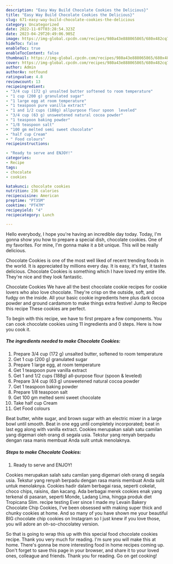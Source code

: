 ```yaml
---
description: "Easy Way Build Chocolate Cookies the Delicious}"
title: "Easy Way Build Chocolate Cookies the Delicious}"
slug: 671-easy-way-build-chocolate-cookies-the-delicious
category: Uncategorized
date: 2022-11-07T03:28:54.323Z
date: 2023-04-29T20:49:06.905Z
image: https://img-global.cpcdn.com/recipes/980a43e888065865/680x482cq70/chocolate-cookies-recipe-main-photo.jpg
hideToc: false
enableToc: true
enableTocContent: false
thumbnail: https://img-global.cpcdn.com/recipes/980a43e888065865/680x482cq70/chocolate-cookies-recipe-main-photo.jpg
cover: https://img-global.cpcdn.com/recipes/980a43e888065865/680x482cq70/chocolate-cookies-recipe-main-photo.jpg
author: Admin
authorAv: notfound
ratingvalue: 4.8
reviewcount: 13
recipeingredient:
- "3/4 cup (172 g) unsalted butter softened to room temperature"
- "1 cup (200 g) granulated sugar"
- "1 large egg at room temperature"
- "1 teaspoon pure vanilla extract"
- "1 and 1/2 cups (188g) allpurpose flour spoon  leveled"
- "3/4 cup (63 g) unsweetened natural cocoa powder"
- "1 teaspoon baking powder"
- "1/8 teaspoon salt"
- "100 gm melted semi sweet chocolate"
- "half cup Cream"
- " Food colours"
recipeinstructions:

- "Ready to serve and ENJOY!"
categories:
- Recipe
tags:
- chocolate
- cookies

katakunci: chocolate cookies 
nutrition: 236 calories
recipecuisine: American
preptime: "PT35M"
cooktime: "PT47M"
recipeyield: "4"
recipecategory: Lunch

---
```



Hello everybody, I hope you're having an incredible day today. Today, I'm gonna show you how to prepare a special dish, chocolate cookies. One of my favorites. For mine, I'm gonna make it a bit unique. This will be really delicious.

Chocolate Cookies is one of the most well liked of recent trending foods in the world. It is appreciated by millions every day. It is easy, it's fast, it tastes delicious. Chocolate Cookies is something which I have loved my entire life. They're nice and they look fantastic.

Chocolate Cookies We have all the best chocolate cookie recipes for cookie lovers who also love chocolate. They&#39;re crisp on the outside, soft, and fudgy on the inside. All your basic cookie ingredients here plus dark cocoa powder and ground cardamom to make things extra festive! Jump to Recipe this recipe These cookies are perfect.


To begin with this recipe, we have to first prepare a few components. You can cook chocolate cookies using 11 ingredients and 0 steps. Here is how you cook it.

<!--inarticleads1-->

##### The ingredients needed to make Chocolate Cookies:

1. Prepare 3/4 cup (172 g) unsalted butter, softened to room temperature
1. Get 1 cup (200 g) granulated sugar
1. Prepare 1 large egg, at room temperature
1. Get 1 teaspoon pure vanilla extract
1. Get 1 and 1/2 cups (188g) all-purpose flour (spoon &amp; leveled)
1. Prepare 3/4 cup (63 g) unsweetened natural cocoa powder
1. Get 1 teaspoon baking powder
1. Prepare 1/8 teaspoon salt
1. Get 100 gm melted semi sweet chocolate
1. Take half cup Cream
1. Get  Food colours


Beat butter, white sugar, and brown sugar with an electric mixer in a large bowl until smooth. Beat in one egg until completely incorporated; beat in last egg along with vanilla extract. Cookies merupakan salah satu camilan yang digemari oleh orang di segala usia. Tekstur yang renyah berpadu dengan rasa manis membuat Anda sulit untuk menolaknya. 

<!--inarticleads2-->

##### Steps to make Chocolate Cookies:


1. Ready to serve and ENJOY!

Cookies merupakan salah satu camilan yang digemari oleh orang di segala usia. Tekstur yang renyah berpadu dengan rasa manis membuat Anda sulit untuk menolaknya. Cookies hadir dalam berbagai rasa, seperti cokelat, choco chips, raisins, dan kacang. Ada berbagai merek cookies enak yang terkenal di pasaran, seperti Monde, Ladang Lima, hingga produk diet Tropicana Slim. recipe testing Ever since I made my Levain Bakery Chocolate Chip Cookies, I&#39;ve been obsessed with making super thick and chunky cookies at home. And so many of you have shown me your beautiful BIG chocolate chip cookies on Instagram so I just knew if you love those, you will adore an oh-so-chocolatey version. 

So that is going to wrap this up with this special food chocolate cookies recipe. Thank you very much for reading. I'm sure you will make this at home. There's gonna be more interesting food in home recipes coming up. Don't forget to save this page in your browser, and share it to your loved ones, colleague and friends. Thank you for reading. Go on get cooking!
